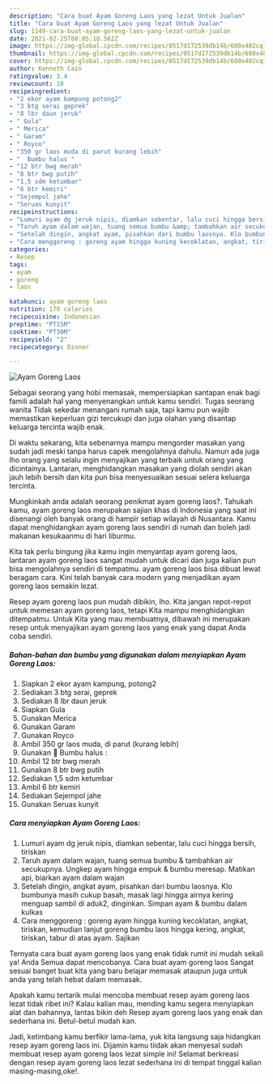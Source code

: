 ```yaml
---
description: "Cara buat Ayam Goreng Laos yang lezat Untuk Jualan"
title: "Cara buat Ayam Goreng Laos yang lezat Untuk Jualan"
slug: 1149-cara-buat-ayam-goreng-laos-yang-lezat-untuk-jualan
date: 2021-02-25T08:05:10.562Z
image: https://img-global.cpcdn.com/recipes/0517d172539db14b/680x482cq70/ayam-goreng-laos-foto-resep-utama.jpg
thumbnail: https://img-global.cpcdn.com/recipes/0517d172539db14b/680x482cq70/ayam-goreng-laos-foto-resep-utama.jpg
cover: https://img-global.cpcdn.com/recipes/0517d172539db14b/680x482cq70/ayam-goreng-laos-foto-resep-utama.jpg
author: Kenneth Cain
ratingvalue: 3.4
reviewcount: 10
recipeingredient:
- "2 ekor ayam kampung potong2"
- "3 btg serai geprek"
- "8 lbr daun jeruk"
- " Gula"
- " Merica"
- " Garam"
- " Royco"
- "350 gr laos muda di parut kurang lebih"
- "  Bumbu halus "
- "12 btr bwg merah"
- "8 btr bwg putih"
- "1,5 sdm ketumbar"
- "6 btr kemiri"
- "Sejempol jahe"
- "Seruas kunyit"
recipeinstructions:
- "Lumuri ayam dg jeruk nipis, diamkan sebentar, lalu cuci hingga bersih, tiriskan"
- "Taruh ayam dalam wajan, tuang semua bumbu &amp; tambahkan air secukupnya. Ungkep ayam hingga empuk &amp; bumbu meresap. Matikan api, biarkan ayam dalam wajan"
- "Setelah dingin, angkat ayam, pisahkan dari bumbu laosnya. Klo bumbunya masih cukup basah, masak lagi hingga airnya kering menguap sambil di aduk2, dinginkan. Simpan ayam &amp; bumbu dalam kulkas"
- "Cara menggoreng : goreng ayam hingga kuning kecoklatan, angkat, tiriskan, kemudian lanjut goreng bumbu laos hingga kering, angkat, tiriskan, tabur di atas ayam. Sajikan"
categories:
- Resep
tags:
- ayam
- goreng
- laos

katakunci: ayam goreng laos 
nutrition: 170 calories
recipecuisine: Indonesian
preptime: "PT15M"
cooktime: "PT30M"
recipeyield: "2"
recipecategory: Dinner

---
```



![Ayam Goreng Laos](https://img-global.cpcdn.com/recipes/0517d172539db14b/680x482cq70/ayam-goreng-laos-foto-resep-utama.jpg)

Sebagai seorang yang hobi memasak, mempersiapkan santapan enak bagi famili adalah hal yang menyenangkan untuk kamu sendiri. Tugas seorang  wanita Tidak sekedar menangani rumah saja, tapi kamu pun wajib memastikan keperluan gizi tercukupi dan juga olahan yang disantap keluarga tercinta wajib enak.

Di waktu  sekarang, kita sebenarnya mampu mengorder masakan yang sudah jadi meski tanpa harus capek mengolahnya dahulu. Namun ada juga lho orang yang selalu ingin menyajikan yang terbaik untuk orang yang dicintainya. Lantaran, menghidangkan masakan yang diolah sendiri akan jauh lebih bersih dan kita pun bisa menyesuaikan sesuai selera keluarga tercinta. 



Mungkinkah anda adalah seorang penikmat ayam goreng laos?. Tahukah kamu, ayam goreng laos merupakan sajian khas di Indonesia yang saat ini disenangi oleh banyak orang di hampir setiap wilayah di Nusantara. Kamu dapat menghidangkan ayam goreng laos sendiri di rumah dan boleh jadi makanan kesukaanmu di hari liburmu.

Kita tak perlu bingung jika kamu ingin menyantap ayam goreng laos, lantaran ayam goreng laos sangat mudah untuk dicari dan juga kalian pun bisa mengolahnya sendiri di tempatmu. ayam goreng laos bisa dibuat lewat beragam cara. Kini telah banyak cara modern yang menjadikan ayam goreng laos semakin lezat.

Resep ayam goreng laos pun mudah dibikin, lho. Kita jangan repot-repot untuk memesan ayam goreng laos, tetapi Kita mampu menghidangkan ditempatmu. Untuk Kita yang mau membuatnya, dibawah ini merupakan resep untuk menyajikan ayam goreng laos yang enak yang dapat Anda coba sendiri.

<!--inarticleads1-->

##### Bahan-bahan dan bumbu yang digunakan dalam menyiapkan Ayam Goreng Laos:

1. Siapkan 2 ekor ayam kampung, potong2
1. Sediakan 3 btg serai, geprek
1. Sediakan 8 lbr daun jeruk
1. Siapkan  Gula
1. Gunakan  Merica
1. Gunakan  Garam
1. Gunakan  Royco
1. Ambil 350 gr laos muda, di parut (kurang lebih)
1. Gunakan  🌸 Bumbu halus :
1. Ambil 12 btr bwg merah
1. Gunakan 8 btr bwg putih
1. Sediakan 1,5 sdm ketumbar
1. Ambil 6 btr kemiri
1. Sediakan Sejempol jahe
1. Gunakan Seruas kunyit




<!--inarticleads2-->

##### Cara menyiapkan Ayam Goreng Laos:

1. Lumuri ayam dg jeruk nipis, diamkan sebentar, lalu cuci hingga bersih, tiriskan
1. Taruh ayam dalam wajan, tuang semua bumbu &amp; tambahkan air secukupnya. Ungkep ayam hingga empuk &amp; bumbu meresap. Matikan api, biarkan ayam dalam wajan
1. Setelah dingin, angkat ayam, pisahkan dari bumbu laosnya. Klo bumbunya masih cukup basah, masak lagi hingga airnya kering menguap sambil di aduk2, dinginkan. Simpan ayam &amp; bumbu dalam kulkas
1. Cara menggoreng : goreng ayam hingga kuning kecoklatan, angkat, tiriskan, kemudian lanjut goreng bumbu laos hingga kering, angkat, tiriskan, tabur di atas ayam. Sajikan




Ternyata cara buat ayam goreng laos yang enak tidak rumit ini mudah sekali ya! Anda Semua dapat mencobanya. Cara buat ayam goreng laos Sangat sesuai banget buat kita yang baru belajar memasak ataupun juga untuk anda yang telah hebat dalam memasak.

Apakah kamu tertarik mulai mencoba membuat resep ayam goreng laos lezat tidak ribet ini? Kalau kalian mau, mending kamu segera menyiapkan alat dan bahannya, lantas bikin deh Resep ayam goreng laos yang enak dan sederhana ini. Betul-betul mudah kan. 

Jadi, ketimbang kamu berfikir lama-lama, yuk kita langsung saja hidangkan resep ayam goreng laos ini. Dijamin kamu tiidak akan menyesal sudah membuat resep ayam goreng laos lezat simple ini! Selamat berkreasi dengan resep ayam goreng laos lezat sederhana ini di tempat tinggal kalian masing-masing,oke!.

